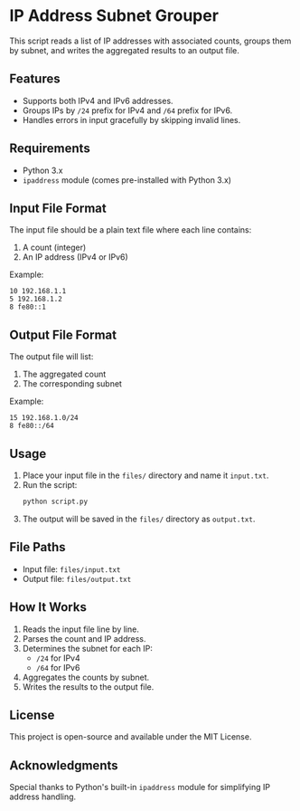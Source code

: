 
# IP Address Subnet Grouper

This script reads a list of IP addresses with associated counts, groups them by subnet, and writes the aggregated results to an output file.

## Features

- Supports both IPv4 and IPv6 addresses.
- Groups IPs by `/24` prefix for IPv4 and `/64` prefix for IPv6.
- Handles errors in input gracefully by skipping invalid lines.

## Requirements

- Python 3.x
- `ipaddress` module (comes pre-installed with Python 3.x)

## Input File Format

The input file should be a plain text file where each line contains:
1. A count (integer)
2. An IP address (IPv4 or IPv6)

Example:
```
10 192.168.1.1
5 192.168.1.2
8 fe80::1
```

## Output File Format

The output file will list:
1. The aggregated count
2. The corresponding subnet

Example:
```
15 192.168.1.0/24
8 fe80::/64
```

## Usage

1. Place your input file in the `files/` directory and name it `input.txt`.
2. Run the script:
   ```bash
   python script.py
   ```
3. The output will be saved in the `files/` directory as `output.txt`.

## File Paths

- Input file: `files/input.txt`
- Output file: `files/output.txt`

## How It Works

1. Reads the input file line by line.
2. Parses the count and IP address.
3. Determines the subnet for each IP:
   - `/24` for IPv4
   - `/64` for IPv6
4. Aggregates the counts by subnet.
5. Writes the results to the output file.

## License

This project is open-source and available under the MIT License.

## Acknowledgments

Special thanks to Python's built-in `ipaddress` module for simplifying IP address handling.